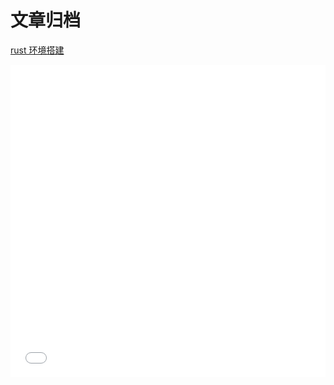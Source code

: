 # 文章归档

[rust 环境搭建](/article/rust-learn/chapter1/1.html)

<iframe src="//player.bilibili.com/player.html?aid=611294321&bvid=BV1m84y1w7Tb&cid=1064476292&page=1" allowfullscreen="allowfullscreen" width="100%" height="500" scrolling="no" frameborder="0" sandbox="allow-top-navigation allow-same-origin allow-forms allow-scripts"></iframe>
